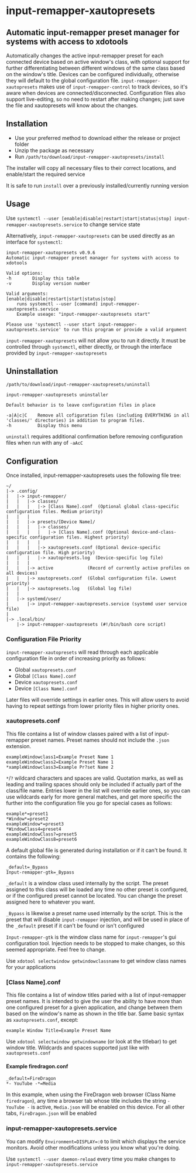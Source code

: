 # input-remapper-xautopresets
## Automatic input-remapper preset manager for systems with access to xdotools
Automatically changes the active input-remapper preset for each connected device based on active window's class, with optional support for further differentiating between different windows of the same class based on the window's title. Devices can be configured individually, otherwise they will default to the global configuration file. `input-remapper-xautopresets` makes use of `input-remapper-control` to track devices, so it's aware when devices are connected/disconnected. Configuration files also support live-editing, so no need to restart after making changes; just save the file and xautopresets will know about the changes.

## Installation
  
- Use your preferred method to download either the release or project folder
- Unzip the package as necessary
- Run `/path/to/download/input-remapper-xautopresets/install`
  
The installer will copy all necessary files to their correct locations, and enable/start the required service  

It is safe to run `install` over a previously installed/currently running version

## Usage

Use `systemctl --user [enable|disable|restart|start|status|stop] input-remapper-xautopresets.service` to change service state

Alternatively, `input-remapper-xautopresets` can be used directly as an interface for `systemctl`:
```
input-remapper-xautopresets v0.9.6
Automatic input-remapper preset manager for systems with access to xdotools

Valid options:
-h        Display this table
-v        Display version number

Valid arguments:
[enable|disable|restart|start|status|stop]
    runs systemctl --user [command] input-remapper-xautopresets.service
    Example useage: "input-remapper-xautopresets start"

Please use 'systemctl --user start input-remapper-xautopresets.service' to run this program or provide a valid argument
```
`input-remapper-xautopresets` will not allow you to run it directly. It must be controlled through `systemctl`, either directly, or through the interface provided by `input-remapper-xautopresets`

## Uninstallation
`/path/to/download/input-remapper-xautopresets/uninstall`
```
input-remapper-xautopresets uninstaller

Default behavior is to leave configuration files in place

-a|A|c|C    Remove all cofiguration files (including EVERYTHING in all 'classes/' directories) in addition to program files.
-h          Display this menu
```
`uninstall` requires additional confirmation before removing configuration files when run with any of `-aAcC`

## Configuration
Once installed, input-remapper-xautopresets uses the following file tree:
```
~/
|-> .config/
|   |-> input-remapper/
|   |   |-> classes/
|   |   |   |-> [Class Name].conf  (Optional global class-specific configuration files. Medium priority)
|   |   |
|   |   |-> presets/[Device Name]/
|   |   |   |-> classes/
|   |   |   |   |-> [Class Name].conf (Optional device-and-class-specific configuration files. Highest priority)
|   |   |   |
|   |   |   |-> xautopresets.conf (Optional device-specific configuration file. High priority)
|   |   |   |-> xautopresets.log  (Device-specific log file)
|   |   |
|   |   |-> active             (Record of currently active profiles on all devices)
|   |   |-> xautopresets.conf  (Global configuration file. Lowest priority)    
|   |   |-> xautopresets.log   (Global log file)
|   | 
|   |-> systemd/user/
|       |-> input-remapper-xautopresets.service (systemd user service file)
|     
|-> .local/bin/
    |-> input-remapper-xautopresets (#!/bin/bash core script)
```
### Configuration File Priority
`input-remapper-xautopresets` will read through each applicable configuration file in order of increasing priority as follows:
- Global `xautopresets.conf`
- Global `[Class Name].conf`
- Device `xautopresets.conf`
- Device `[Class Name].conf`

Later files will override settings in earlier ones. This will allow users to avoid having to repeat settings from lower priority files in higher priority ones.

### xautopresets.conf
This file contains a list of window classes paired with a list of input-remapper preset names. Preset names should not include the `.json` extension.
```
exampleWindowclass1=Example Preset Name 1
exampleWindowclass2=Example Preset Name 1
*xampleWindowclass3=Example Pr?set Name 2
```
`*`/`?` wildcard characters and spaces are valid. Quotation marks, as well as leading and trailing spaces should only be included if actually part of the class/file name. Entries lower in the list will override earlier ones, so you can use wildcards early for more general matches, and get more specific the further into the configuration file you go for special cases as follows:
```
example*=preset1
*Window*=preset2
exampleWindow*=preset3
*WindowClass4=preset4
exampleWindowClass?=preset5
exampleWindowClass8=preset6
```
 A default global file is generated during installation or if it can't be found. It contains the following:  
```
_default=_Bypass
Input-remapper-gtk=_Bypass
```
`_default` is a window class used internally by the script. The preset assigned to this class will be loaded any time no other preset is configured, or if the configured preset cannot be located. You can change the preset assigned here to whatever you want.  
  
`_Bypass` is likewise a preset name used internally by the script. This is the preset that will disable `input-remapper` injection, and will be used in place of the `_default` preset if it can't be found or isn't configured
  
`Input-remapper-gtk` is the window class name for `input-remapper`'s gui configuration tool. Injection needs to be stopped to make changes, so this seemed appropriate. Feel free to change.  
  
Use `xdotool selectwindow getwindowclassname` to get window class names for your applications

### [Class Name].conf
This file contains a list of window titles paried with a list of input-remapper preset names. It is intended to give the user the ability to have more than one configured preset for a given application, and change between them based on the window's name as shown in the title bar. Same basic syntax as `xautopresets.conf`, except:
```
example Window Title=Example Preset Name
```
Use `xdotool selectwindow getwindowname` (or look at the titlebar) to get window title. Wildcards and spaces supported just like with `xautopresets.conf`

#### Example firedragon.conf
```
_default=FireDragon
*- YouTube -*=Media
```
In this example, when using the FireDragon web browser (Class Name `firedragon`), any time a browser tab whose title includes the string `- YouTube -` is active, `Media.json` will be enabled on this device. For all other tabs, `FireDragon.json` will be enabled

### input-remapper-xautopresets.service
You can modify `Environment=DISPLAY=:0` to limit which displays the service monitors. Avoid other modifications unless you know what you're doing.  
  
Use `systemctl --user daemon-reload` every time you make changes to `input-remapper-xautopresets.service` 
